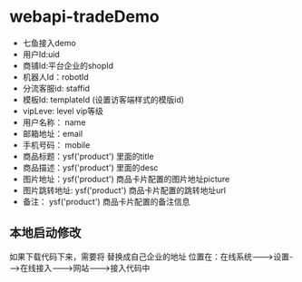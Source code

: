 # webapi-tradeDemo
- 七鱼接入demo
- 用户Id:uid
- 商铺Id:平台企业的shopId
- 机器人Id：robotId
- 分流客服id: staffid
- 模板Id: templateId (设置访客端样式的模版id)
- vipLeve: level vip等级
- 用户名称： name
- 邮箱地址：email
- 手机号码： mobile
- 商品标题：ysf('product') 里面的title
- 商品描述：ysf('product') 里面的desc
- 图片地址：ysf('product') 商品卡片配置的图片地址picture
- 图片跳转地址: ysf('product') 商品卡片配置的跳转地址url
- 备注： ysf('product') 商品卡片配置的备注信息

## 本地启动修改
如果下载代码下来，需要将<script src="../javascript/sdk/ysf.js"></script> 替换成自己企业的地址
位置在：在线系统--->设置--->在线接入--->网站--->接入代码中